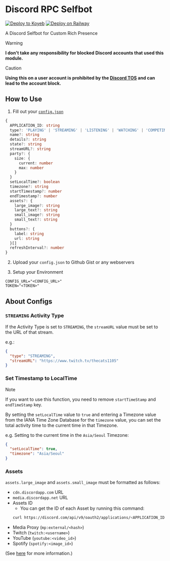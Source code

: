 # Discord RPC Selfbot

[![Deploy to Koyeb](https://www.koyeb.com/static/images/deploy/button.svg)](https://app.koyeb.com/deploy?name=discord-rpc-selfbot&type=git&repository=github.com/thecats1105/discord-rpc-selfbot&branch=main&build_command=npm+run+build&run_command=npm+start&instance_type=free&regions=was&instances_min=0&autoscaling_sleep_idle_delay=300&env%5BCONFIG_URL%5D=https%3A%2F%2Fgist.githubusercontent.com%2Fthecats1105%2F73a024b05976b79cfa9246995faefd6f%2Fraw%2F6cfdcfffe7cbfe6b8e65f9be3a9e40d356a65118%2Fdiscord_rpc_config.json&env%5BTOKEN%5D=%7B%7B+secret.DISCORD_TOKEN+%7D%7D&ports=8080%3Bhttp2%3B%2F&hc_protocol%5B8080%5D=tcp&hc_grace_period%5B8080%5D=5&hc_interval%5B8080%5D=30&hc_restart_limit%5B8080%5D=3&hc_timeout%5B8080%5D=5&hc_path%5B8080%5D=%2F&hc_method%5B8080%5D=get)
[![Deploy on Railway](https://railway.com/button.svg)](https://railway.com/template/jsZQh-?referralCode=DY_B7C)

A Discord Selfbot for Custom Rich Presence

> [!WARNING]  
> **I don't take any responsibility for blocked Discord accounts that used this module.**

> [!CAUTION]  
> **Using this on a user account is prohibited by the [Discord TOS](https://discord.com/terms) and can lead to the account block.**

## How to Use

1. Fill out your [`config.json`](https://github.com/thecats1105/discord-rpc-selfbot/blob/main/config.json)

```ts
{
  APPLICATION_ID: string
  type?: 'PLAYING' | 'STREAMING' | 'LISTENING' | 'WATCHING' | 'COMPETING'
  name?: string
  details?: string
  state?: string
  streamURL?: string
  party?: {
    size: {
      current: number
      max: number
    }
  }
  setLocalTime?: boolean
  timezone?: string
  startTimestamp?: number
  endTimestamp?: number
  assets?: {
    large_image?: string
    large_text?: string
    small_image?: string
    small_text?: string
  }
  buttons?: {
    label: string
    url: string
  }[]
  refreshInterval?: number
}
```

2. Upload your `config.json` to Github Gist or any webservers

3. Setup your Environment

```env
CONFIG_URL="<CONFIG_URL>"
TOKEN="<TOKEN>"
```

## About Configs

### `STREAMING` Activity Type

If the Activity Type is set to `STREAMING`, the `streamURL` value must be set to the URL of that stream.

e.g.:

```json
{
  "type": "STREAMING",
  "streamURL": "https://www.twitch.tv/thecats1105"
}
```

### Set Timestamp to LocalTime

> [!NOTE]
> If you want to use this function, you need to remove `startTimeStamp` and `endTimeStamp` key.

By setting the `setLocalTime` value to `true` and entering a Timezone value from the IANA Time Zone Database for the `timezone` value, you can set the total activity time to the current time in that Timezone.

e.g. Setting to the current time in the `Asia/Seoul` Timezone:

```json
{
  "setLocalTime": true,
  "timezone": "Asia/Seoul"
}
```

### Assets

`assets.large_image` and `assets.small_image` must be formatted as follows:

- `cdn.discordapp.com` URL
- `media.discordapp.net` URL
- Assets ID
  - You can get the ID of each Asset by running this command:
  ```bash
  curl https://discord.com/api/v9/oauth2/applications/<APPLICATION_ID>/assets
  ```
- Media Proxy (`mp:external/<hash>`)
- Twitch (`twitch:<username>`)
- YouTube (`youtube:<video_id>`)
- Spotify (`spotify:<image_id>`)

(See [here](https://discordjs-self-v13.netlify.app/#/docs/docs/main/typedef/RichPresenceImage) for more information.)
